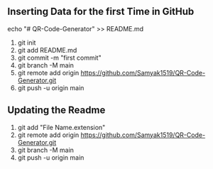 ## Inserting Data for the first Time in GitHub

echo "# QR-Code-Generator" >> README.md

1. git init
2. git add README.md
3. git commit -m "first commit"
4. git branch -M main
5. git remote add origin https://github.com/Samyak1519/QR-Code-Generator.git
6. git push -u origin main

## Updating the Readme

1. git add "File Name.extension"
2. git remote add origin https://github.com/Samyak1519/QR-Code-Generator.git
3. git branch -M main
4. git push -u origin main
